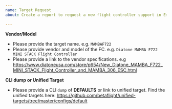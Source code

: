 ```yaml
---
name: Target Request
about: Create a report to request a new flight controller support in EmuFlight.

---
```


**Vendor/Model**
* Please provide the target name. e.g. `MAMBAF722`
* Please provide vendor and model of the FC. e.g. `Diatone MAMBA F722 MINI STACK Flight Controller`
* Please provide a link to the vendor specifications.
 e.g https://www.diatoneusa.com/store/p654/New_Diatone_MAMBA_F722_MINI_STACK_Flight_Controller_and_MAMBA_306_ESC.html

**CLI dump or Unified Target**
* Please provide a CLI `dump` of **DEFAULTS** or link to unified target.
  Find the unified targets here: https://github.com/betaflight/unified-targets/tree/master/configs/default
